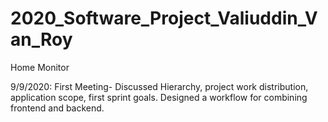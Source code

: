 # 2020_Software_Project_Valiuddin_Van_Roy

Home Monitor

9/9/2020: First Meeting- Discussed Hierarchy, project work distribution, application scope, first sprint goals. Designed a workflow for combining frontend and backend.